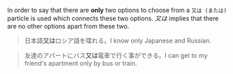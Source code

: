 In order to say that there are **only** two options to choose from a `又は (または)` particle is used which connects these two options. *又は* implies that there are no other options apart from these two.
>日本語**又は**ロシア語を喋れる。I know only Japanese and Russian.

>友達のアパートにバス**又は**電車で行く事ができる。I can get to my friend's apartment only by bus or train.